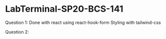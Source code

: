 # LabTerminal-SP20-BCS-141

Question 1:
          Done with react using react-hook-form
          Styling with tailwind-css

Question 2:
